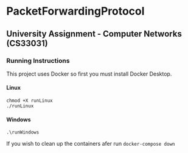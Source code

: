 # PacketForwardingProtocol

## University Assignment - Computer Networks (CS33031)

### Running Instructions

This project uses Docker so first you must install Docker Desktop.

#### Linux
```
chmod +X runLinux
./runLinux
```

#### Windows
```
.\runWindows
```

If you wish to clean up the containers afer run `docker-compose down`
